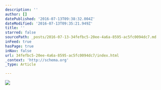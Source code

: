 ```yaml
---
description: ''
author: []
datePublished: '2016-07-13T09:38:32.004Z'
dateModified: '2016-07-13T09:35:21.949Z'
title: ''
starred: false
sourcePath: _posts/2016-07-13-34fefbc5-20ee-4a6a-8595-ac5fc0094dc7.md
inFeed: true
hasPage: true
inNav: false
url: 34fefbc5-20ee-4a6a-8595-ac5fc0094dc7/index.html
_context: 'http://schema.org'
_type: Article

---
```

![](https://the-grid-user-content.s3-us-west-2.amazonaws.com/8782dae5-0b1a-4db2-98e6-8a91c95db999.jpg)